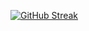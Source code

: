[![GitHub Streak](https://streak-stats.demolab.com?user=bonsaipropaganda&theme=github-dark-dimmed&hide_border=true)](https://git.io/streak-stats)

<!--
**bonsaipropaganda/bonsaipropaganda** is a ✨ _special_ ✨ repository because its `README.md` (this file) appears on your GitHub profile.

Here are some ideas to get you started:

- 🔭 I’m currently working on ...
- 🌱 I’m currently learning ...
- 👯 I’m looking to collaborate on ...
- 🤔 I’m looking for help with ...
- 💬 Ask me about ...
- 📫 How to reach me: ...
- 😄 Pronouns: ...
- ⚡ Fun fact: ...
-->
